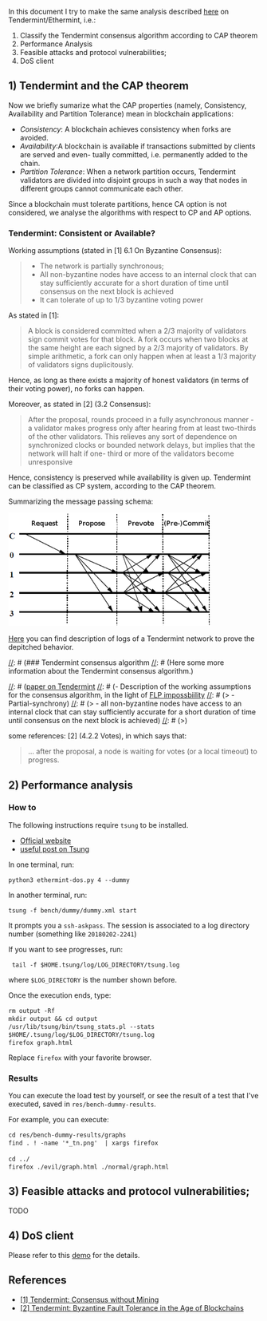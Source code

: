 In this document I try to make the same analysis described [here](https://eprints.soton.ac.uk/415083/2/itasec18_main.pdf) on Tendermint/Ethermint, i.e.:

1. Classify the Tendermint consensus algorithm according to CAP theorem
2. Performance Analysis
3. Feasible attacks and protocol vulnerabilities;
4. DoS client


## 1) Tendermint and the CAP theorem

Now we briefly sumarize what the CAP properties (namely, Consistency, Availability and Partition Tolerance) mean in blockchain applications:

- _Consistency_: A blockchain achieves consistency when forks are avoided.
- _Availability_:A blockchain is available if transactions submitted by clients are served and even-
tually committed, i.e.  permanently added to the chain.
- _Partition Tolerance_: When a network partition occurs,  Tendermint validators are divided into disjoint groups in such a way that nodes in different groups cannot communicate each other.

Since a blockchain must tolerate partitions, hence CA option is not considered, we
analyse the algorithms with respect to CP and AP options. 

### Tendermint: Consistent or Available?
Working assumptions (stated in [1] 6.1 On Byzantine Consensus):
> - The network is partially synchronous;
> - All non-byzantine nodes have access to an internal clock that can stay sufficiently accurate for a short duration of time until consensus on the next block is achieved
> - It can tolerate of up to 1/3 byzantine voting power

As stated in [1]:
> A block is considered committed when a 2/3 majority of validators sign commit votes for that block. A fork occurs when two blocks at the same height are each signed by a 2/3 majority of validators. By simple arithmetic, a fork can only happen when at least a 1/3 majority of validators signs duplicitously. 
>
Hence, as long as there exists a majority of honest validators (in terms of their voting power), no forks can happen.

Moreover, as stated in [2] (3.2 Consensus):
> After the proposal,  rounds proceed in a fully asynchronous manner - a
validator makes progress only after hearing from at least two-thirds of the
other validators.  This relieves any sort of dependence on synchronized clocks
or  bounded  network  delays,  but  implies  that  the  network  will  halt  if  one-
third or more of the validators become unresponsive
>
Hence, consistency is preserved while availability is given up. Tendermint can be classified as CP system, according to the CAP theorem.


Summarizing the message passing schema:

![](../res/tendermint-messages.png)

[Here](demo-consensus.md) you can find description of logs of a Tendermint network to prove the depitched behavior.


[//]: # (### Tendermint consensus algorithm
[//]: # (Here some more information about the Tendermint consensus algorithm.)
 
[//]: # ([paper on Tendermint](https://tendermint.com/static/docs/tendermint.pdf)
[//]: # (- Description of the working assumptions for the consensus algorithm, in the light of [FLP impossbiility](https://groups.csail.mit.edu/tds/papers/Lynch/jacm85.pdf)
[//]: # (> - Partial-synchrony)
[//]: # (> - all non-byzantine nodes have access to an internal clock that can stay sufficiently accurate for a short duration of time until consensus on the next block is achieved)
[//]: # (>)

[//]: # (#### Consensus Phases)
[//]: # (There are 3 phases + 2 special phases, Commit and NewHeight:)
[//]: # ()
[//]: # (- Propose)
[//]: # (- Prevote)
[//]: # (- Precommit)
[//]: # (- Commit)
[//]: # (- NewHeight)
[//]: # ()
[//]: # (A _Round_ is:)
[//]: # (> Propose -> Prevote -> Precommit)
[//]: # ()
[//]: # (In the optimal scenario, the order of steps is:)
[//]: # ()
[//]: # (    NewHeight -> Propose -> Prevote -> Precommit+ -> Commit -> NewHeight ->...)
[//]: # ()
[//]: # ()

some references:
[2] (4.2.2 Votes), in which says that:
> ... after the proposal, a node is
waiting for votes (or a local timeout) to progress.

## 2) Performance analysis

### How to
The following instructions require `tsung` to be installed.
- [Official website](http://tsung.erlang-projects.org/)
- [useful post on Tsung](https://engineering.helpshift.com/2014/tsung/)

In one terminal, run:

    python3 ethermint-dos.py 4 --dummy
    
In another terminal, run:

    tsung -f bench/dummy/dummy.xml start

It prompts you a `ssh-askpass`. The session is associated to a log directory number (something like `20180202-2241`)

If you want to see progresses, run:

     tail -f $HOME.tsung/log/LOG_DIRECTORY/tsung.log 

where `$LOG_DIRECTORY` is the number shown before.

Once the execution ends, type:

    rm output -Rf
    mkdir output && cd output
    /usr/lib/tsung/bin/tsung_stats.pl --stats $HOME/.tsung/log/$LOG_DIRECTORY/tsung.log
    firefox graph.html
    
Replace `firefox` with your favorite browser.
    
### Results

You can execute the load test by yourself, or see the result of a test that I've executed, saved in `res/bench-dummy-results`.

For example, you can execute:

    cd res/bench-dummy-results/graphs
    find . ! -name '*_tn.png'  | xargs firefox
    
    cd ../
    firefox ./evil/graph.html ./normal/graph.html


## 3) Feasible attacks and protocol vulnerabilities;
TODO

## 4) DoS client

Please refer to this [demo](demo-dos.md) for the details.


## References
- [[1] Tendermint: Consensus without Mining](https://tendermint.com/static/docs/tendermint.pdf)
- [[2] Tendermint:  Byzantine Fault Tolerance in the Age of Blockchains](https://tendermint.com/static/docs/tendermint.pdf)

